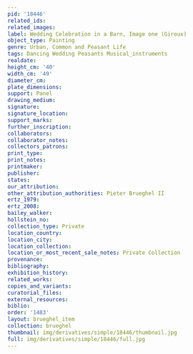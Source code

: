 ```yaml
---
pid: '18446'
related_ids: 
related_images: 
label: Wedding Celebration in a Barn, Image one (Giroux)
object_type: Painting
genre: Urban, Common and Peasant Life
tags: Dancing Wedding Peasants Musical_instruments
realdate: 
height_cm: '40'
width_cm: '49'
diameter_cm: 
plate_dimensions: 
support: Panel
drawing_medium: 
signature: 
signature_location: 
support_marks: 
further_inscription: 
collaborators: 
collaborator_notes: 
collectors_patrons: 
print_type: 
print_notes: 
printmaker: 
publisher: 
states: 
our_attribution: 
other_attribution_authorities: Pieter Brueghel II
ertz_1979: 
ertz_2008: 
bailey_walker: 
hollstein_no: 
collection_type: Private
location_country: 
location_city: 
location_collection: 
location_or_most_recent_sale_notes: Private Collection
provenance: 
bibliography: 
exhibition_history: 
related_works: 
copies_and_variants: 
curatorial_files: 
external_resources: 
biblio: 
order: '1483'
layout: brueghel_item
collection: brueghel
thumbnail: img/derivatives/simple/18446/thumbnail.jpg
full: img/derivatives/simple/18446/full.jpg
---
```

